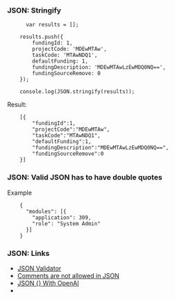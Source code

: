 ### JSON: Stringify
```
      var results = [];

    results.push({
        fundingId: 1,
        projectCode: 'MDEwMTAw',
        taskCode: 'MTAwNDQ1',
        defaultFunding: 1,
        fundingDescription: 'MDEwMTAwLzEwMDQ0NQ==',
        fundingSourceRemove: 0
    });

    console.log(JSON.stringify(results));
```
Result:
```
    [{
        "fundingId":1,
        "projectCode":"MDEwMTAw",
        "taskCode":"MTAwNDQ1",
        "defaultFunding":1,
        "fundingDescription":"MDEwMTAwLzEwMDQ0NQ==",
        "fundingSourceRemove":0
    }]
```
### JSON: Valid JSON has to have double quotes
Example

```
    {
      "modules": [{
        "application": 309,
        "role": "System Admin"
      }]
    }
```
### JSON: Links
* [JSON Validator](https://jsonlint.com/)
* [Comments are not allowed in JSON](https://stackoverflow.com/questions/244777/can-comments-be-used-in-json)
* [JSON {} With OpenAI](https://dev.to/mattlewandowski93/json-with-openai-3je9)
* 
